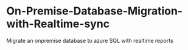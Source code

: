 # On-Premise-Database-Migration-with-Realtime-sync
Migrate an onpremise database to azure SQL with realtime reports
